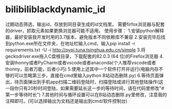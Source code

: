 # bilibiliblackdynamic_id
过期动态筛选，输出id，存放到同目录生成的id文档里。
需要firfox浏览器与配套的driver，抓取元素如果更换浏览器可能不适用。
使用步骤：
1.安装python解释器，最好安装我开发时用的3.7版本，避免版本不同依赖库不兼容
2.安装完毕后找到python.exe所在文件夹，在地址栏输入cmd，输入pip install -r requirements.txt -U -i http://pypi.tuna.tsinghua.edu.cn/simple 
3.将geckodriver.exe拖入C盘根目录，下载配套的82.0.3 (64 位)的Firefox浏览器
4.安装thonny或者PyCharm或者vscode或者anaconda(个人推荐vscode或者thonny，前者万能，后者小巧)
5.使用上述其中一个软件打开并运行(电脑内存不够的可以忽略第三步，直接在cmd里输入python B站动态删除.py)
6.等待页面弹出，待页面弹出到手机app扫描二维码登陆时，扫描登陆或进行其他登陆操作(这一段你只有20秒时间登陆，如果需要延长这一步的等待时间，请在代码里修改"#第一步等待时长")
7.其他时间与循环设置可以在B站动态删除.py里修改，注意我的注释即可。(可以选择输出为文档还是输出到cmd/软件控制台)
